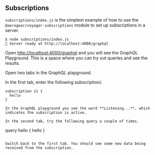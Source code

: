 ## Subscriptions

`subscriptions/index.js` is the simplest example of how to use the `@aerogear/voyager-subscriptions` module to set up subscriptions in a server.

```
$ node subscriptions/index.js
🚀 Server ready at http://localhost:4000/graphql
```

Open [http://localhost:4000/graphql](http://localhost:4000/graphql) and you will see the GraphQL Playground. This is a space where you can try out queries and see the results.

Open two tabs in the GraphQL playground.

In the first tab, enter the following subscription/.

```
subscription s1 {
  hello
}

In the GraphQL playground you see the word **Listening...**, which indicates the subscription is active.

In the second tab, try the following query a couple of times.

```
query hello {
  hello
}
```

Switch back to the first tab. You should see some new data being received from the subscription.


